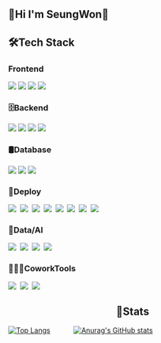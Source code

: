 ## 👾Hi I'm SeungWon👾
<h2>🛠Tech Stack</h2>
<h3></>Frontend</h3>
<p>
  <img src="https://img.shields.io/badge/html5-E34F26?style=flat-square&logo=html5&logoColor=white"/>       
  <img src="https://img.shields.io/badge/css-1572B6?style=flat-square&logo=css3&logoColor=white"/>            
  <img src="https://img.shields.io/badge/Javascript-ffb13b?style=flat-square&logo=javascript&logoColor=white"/>
  <img src="https://img.shields.io/badge/react-61DAFB?style=flat-square&logo=react&logoColor=black">
</p>

<h3>🗄️Backend</h3>
<p>
  <img src="https://img.shields.io/badge/java-007396?style=flat-square&logo=java&logoColor=white"/>     
  <img src="https://img.shields.io/badge/python-3776AB?style=flat-square&logo=python&logoColor=white"/>
  <img src="https://img.shields.io/badge/spring-6DB33F?style=flat-square&logo=spring&logoColor=white"/>
  <img src="https://img.shields.io/badge/SpringBoot-6DB33F?style=flat-square&logo=SpringBoot&logoColor=white"/>
</p>

<h3>🛢Database</h3>
<p>
  <img src="https://img.shields.io/badge/mysql-4479A1?style=flat-square&logo=mysql&logoColor=white"/>
  <img src="https://img.shields.io/badge/mariaDB-003545?style=flat-square&logo=mariaDB&logoColor=white"/>         
  <img src="https://img.shields.io/badge/postgresql-4169E1?style=flat-square&logo=postgresql&logoColor=white"/>
</p>

<h3>🚀Deploy</h3>
<p>
  <img src="https://img.shields.io/badge/linux-FCC624?style=flat-square&logo=linux&logoColor=black"/></a>&nbsp
  <img src="https://img.shields.io/badge/amazonaws-232F3E?style=flat-square&logo=amazonaws&logoColor=white"/></a>&nbsp 
  <img src="https://img.shields.io/badge/docker-%230db7ed.svg?style=flat-square&logo=docker&logoColor=white"></a>&nbsp
  <img src="https://img.shields.io/badge/Kubernetes-326CE5?style=flat-square&logo=kubernetes&logoColor=white"></a>&nbsp
  <img src="https://img.shields.io/badge/Amazon%20EC2-FF9900?style=flat-square&logo=Amazon%20EC2&logoColor=white"></a>&nbsp      
  <img src="https://img.shields.io/badge/Amazon%20S3-569A31?style=flat-square&logo=Amazon%20S3&logoColor=white"></a>&nbsp
  <img src="https://img.shields.io/badge/jenkins-D24939?style=flat-square&logo=jenkins&logoColor=white"></a>&nbsp
  <img src="https://img.shields.io/badge/argo-EF7B4D?style=flat-square&logo=argo&logoColor=white"></a>&nbsp
</p>

<h3>🤖Data/AI</h3>
<p>
  <img src="https://img.shields.io/badge/Apache_Kafka-333333.svg?style=flat-square&logo=apachekafka&logoColor=white"></a>&nbsp   
  <img src="https://img.shields.io/badge/yolo-111F68?style=flat-square&logo=yolo&logoColor=white"></a>&nbsp
  <img src="https://img.shields.io/badge/numpy-013243?style=flat-square&logo=numpy&logoColor=white"></a>&nbsp
  <img src="https://img.shields.io/badge/opencv-5C3EE8?style=flat-square&logo=opencv&logoColor=white"></a>&nbsp
</p>

<h3>👨🏻‍💻CoworkTools</h3>
<p>
  <img src="https://img.shields.io/badge/github-181717?style=flat-square&logo=github&logoColor=white"></a>&nbsp      
  <img src="https://img.shields.io/badge/git-F05032?style=flat-square&logo=git&logoColor=white"></a>&nbsp
  <img src="https://img.shields.io/badge/notion-000000?style=flat-square&logo=notion&logoColor=white"></a>&nbsp 
</p>
<h2 align = "center">🌴Stats</h2>
<p align = "center">
  
[![Top Langs](https://github-readme-stats.vercel.app/api/top-langs/?username=jangseungwon08)](https://github.com/anuraghazra/github-readme-stats)
&nbsp;&nbsp;&nbsp;&nbsp;&nbsp;&nbsp;&nbsp;&nbsp;&nbsp;&nbsp;
[![Anurag's GitHub stats](https://github-readme-stats.vercel.app/api?username=jangseungwon08)](https://github.com/anuraghazra/github-readme-stats)
</p>

<!--
**jangseungwon08/jangseungwon08** is a ✨ _special_ ✨ repository because its `README.md` (this file) appears on your GitHub profile.

Here are some ideas to get you started:

- 🔭 I’m currently working on ...
- 🌱 I’m currently learning ...
- 👯 I’m looking to collaborate on ...
- 🤔 I’m looking for help with ...
- 💬 Ask me about ...
- 📫 How to reach me: ...
- 😄 Pronouns: ...
- ⚡ Fun fact: ...
-->
